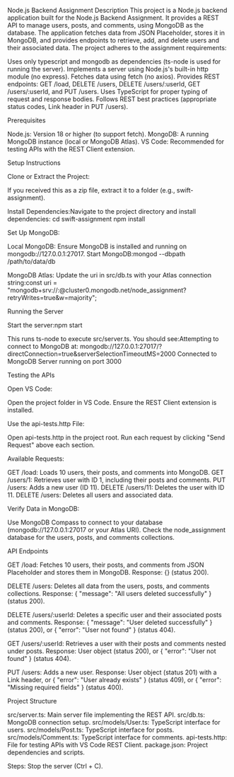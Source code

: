 Node.js Backend Assignment
Description
This project is a Node.js backend application built for the Node.js Backend Assignment. It provides a REST API to manage users, posts, and comments, using MongoDB as the database. The application fetches data from JSON Placeholder, stores it in MongoDB, and provides endpoints to retrieve, add, and delete users and their associated data.
The project adheres to the assignment requirements:

Uses only typescript and mongodb as dependencies (ts-node is used for running the server).
Implements a server using Node.js's built-in http module (no express).
Fetches data using fetch (no axios).
Provides REST endpoints: GET /load, DELETE /users, DELETE /users/:userId, GET /users/:userId, and PUT /users.
Uses TypeScript for proper typing of request and response bodies.
Follows REST best practices (appropriate status codes, Link header in PUT /users).

Prerequisites

Node.js: Version 18 or higher (to support fetch).
MongoDB: A running MongoDB instance (local or MongoDB Atlas).
VS Code: Recommended for testing APIs with the REST Client extension.

Setup Instructions

Clone or Extract the Project:

If you received this as a zip file, extract it to a folder (e.g., swift-assignment).

Install Dependencies:Navigate to the project directory and install dependencies:
cd swift-assignment
npm install

Set Up MongoDB:

Local MongoDB:
Ensure MongoDB is installed and running on mongodb://127.0.0.1:27017.
Start MongoDB:mongod --dbpath /path/to/data/db

MongoDB Atlas:
Update the uri in src/db.ts with your Atlas connection string:const uri = "mongodb+srv://<username>:<password>@cluster0.mongodb.net/node_assignment?retryWrites=true&w=majority";

Running the Server

Start the server:npm start

This runs ts-node to execute src/server.ts.
You should see:Attempting to connect to MongoDB at: mongodb://127.0.0.1:27017/?directConnection=true&serverSelectionTimeoutMS=2000
Connected to MongoDB
Server running on port 3000

Testing the APIs

Open VS Code:

Open the project folder in VS Code.
Ensure the REST Client extension is installed.

Use the api-tests.http File:

Open api-tests.http in the project root.
Run each request by clicking "Send Request" above each section.

Available Requests:

GET /load: Loads 10 users, their posts, and comments into MongoDB.
GET /users/1: Retrieves user with ID 1, including their posts and comments.
PUT /users: Adds a new user (ID 11).
DELETE /users/11: Deletes the user with ID 11.
DELETE /users: Deletes all users and associated data.

Verify Data in MongoDB:

Use MongoDB Compass to connect to your database (mongodb://127.0.0.1:27017 or your Atlas URI).
Check the node_assignment database for the users, posts, and comments collections.

API Endpoints

GET /load:
Fetches 10 users, their posts, and comments from JSON Placeholder and stores them in MongoDB.
Response: {} (status 200).

DELETE /users:
Deletes all data from the users, posts, and comments collections.
Response: { "message": "All users deleted successfully" } (status 200).

DELETE /users/:userId:
Deletes a specific user and their associated posts and comments.
Response: { "message": "User deleted successfully" } (status 200), or { "error": "User not found" } (status 404).

GET /users/:userId:
Retrieves a user with their posts and comments nested under posts.
Response: User object (status 200), or { "error": "User not found" } (status 404).

PUT /users:
Adds a new user.
Response: User object (status 201) with a Link header, or { "error": "User already exists" } (status 409), or { "error": "Missing required fields" } (status 400).

Project Structure

src/server.ts: Main server file implementing the REST API.
src/db.ts: MongoDB connection setup.
src/models/User.ts: TypeScript interface for users.
src/models/Post.ts: TypeScript interface for posts.
src/models/Comment.ts: TypeScript interface for comments.
api-tests.http: File for testing APIs with VS Code REST Client.
package.json: Project dependencies and scripts.

Steps:
Stop the server (Ctrl + C).
